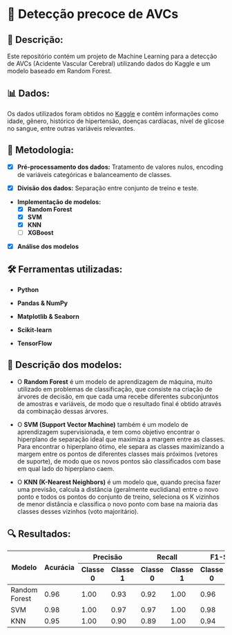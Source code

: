 # 🧠 Detecção precoce de AVCs 

## 📌 Descrição:

Este repositório contém um projeto de Machine Learning para a detecção de AVCs (Acidente Vascular Cerebral) utilizando dados do Kaggle e um modelo baseado em Random Forest.

## 📊 Dados:

Os dados utilizados foram obtidos no [Kaggle](https://www.kaggle.com/datasets/fedesoriano/stroke-prediction-dataset) e contêm informações como idade, gênero, histórico de hipertensão, doenças cardíacas, nível de glicose no sangue, entre outras variáveis relevantes.

## 📝 Metodologia:

- [x] **Pré-processamento dos dados:** Tratamento de valores nulos, encoding de variáveis categóricas e balanceamento de classes.

- [x] **Divisão dos dados:** Separação entre conjunto de treino e teste.

- **Implementação de modelos:**
  - [x] **Random Forest**
  - [x] **SVM**
  - [x] **KNN**
  - [ ] **XGBoost**

- [x] **Análise dos modelos**

## 🛠️ Ferramentas utilizadas:

- **Python** 

- **Pandas & NumPy**

- **Matplotlib & Seaborn**

- **Scikit-learn**

- **TensorFlow**


## 🤖 Descrição dos modelos: 

- O **Random Forest** é um modelo de aprendizagem de máquina, muito utilizado em problemas de classificação, que consiste na criação de árvores de decisão, em que cada uma recebe diferentes subconjuntos de amostras e variáveis, de modo que o resultado final é obtido através da combinação dessas árvores.

- O **SVM (Support Vector Machine)** também é um modelo de aprendizagem supervisionada, e tem como objetivo encontrar o hiperplano de separação ideal que maximiza a margem entre as classes. Para encontrar o hiperplano ótimo, ele separa as classes maximizando a margem entre os pontos de diferentes classes mais próximos (vetores de suporte), de modo que os novos pontos são classificados com base em qual lado do hiperplano caem.

- O **KNN (K-Nearest Neighbors)** é um modelo que, quando precisa fazer uma previsão, calcula a distância (geralmente euclidiana) entre o novo ponto e todos os pontos do conjunto de treino, seleciona os K vizinhos de menor distância e classifica o novo ponto com base na maioria das classes desses vizinhos (voto majoritário).

## 🔍 Resultados:

<table>
  <thead>
    <tr>
      <th rowspan="2">Modelo</th>
      <th rowspan="2">Acurácia</th>
      <th colspan="2">Precisão</th>
      <th colspan="2">Recall</th>
      <th colspan="2">F1-Score</th>
    </tr>
    <tr>
      <th>Classe 0</th>
      <th>Classe 1</th>
      <th>Classe 0</th>
      <th>Classe 1</th>
      <th>Classe 0</th>
      <th>Classe 1</th>
    </tr>
  </thead>
  <tbody>
    <tr>
      <td>Random Forest</td>
      <td>0.96</td>
      <td>1.00</td>
      <td>0.93</td>
      <td>0.92</td>
      <td>1.00</td>
      <td>0.96</td>
      <td>0.96</td>
    </tr>
    <tr>
      <td>SVM</td>
      <td>0.98</td>
      <td>1.00</td>
      <td>0.97</td>
      <td>0.97</td>
      <td>1.00</td>
      <td>0.98</td>
      <td>0.98</td>
    </tr>
    <tr>
      <td>KNN</td>
      <td>0.95</td>
      <td>1.00</td>
      <td>0.90</td>
      <td>0.89</td>
      <td>1.00</td>
      <td>0.94</td>
      <td>0.95</td>
    </tr>
  </tbody>
</table>

